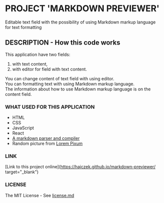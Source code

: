 # PROJECT 'MARKDOWN PREVIEWER'

Editable text field with the possibility of using Markdown markup language for text formatting

## DESCRIPTION - How this code works

This application have two fields: 
1. with text content,
2. with editor for field with text content.<br/>

You can change content of text field with using editor.<br/>
You can formatting text with using Markdown markup language.<br/>
The information about how to use Markdown markup language is on the content field.

### WHAT USED FOR THIS APPLICATION

- HTML<br/>
- CSS<br/>
- JavaScript<br/>
- React<br/>
- [A markdown parser and compiler](https://github.com/markedjs/marked)
- Random picture from [Lorem Pixum](https://picsum.photos/)

### LINK 

[Link to this project online](https://hajczek.github.io/markdown-previewer/ target="_blank")

### LICENSE

The MIT License - See [license.md](https://github.com/hajczek/markdown-previewer/blob/master/license/License.md)